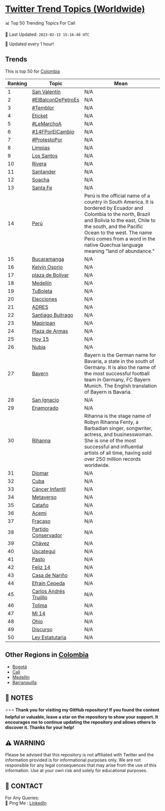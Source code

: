 [Twitter Trend Topics (Worldwide)](https://github.com/ErcinDedeoglu/Twitter-Trend-Topics)
==========


📊 Top 50 Trending Topics For Cali

📆 Last Updated: `2023-02-15 15:16:40 UTC`

🔧 Updated every 1 hour!


## Trends

This is top 50 for [Colombia](</Colombia>)

| Ranking | Topic | Mean |
| ------- | ------------ | ------------ |
| 1 | [San Valentín](http://twitter.com/search?q=San+Valent%c3%adn) | N/A |
| 2 | [#ElBalconDePetroEs](http://twitter.com/search?q=%23ElBalconDePetroEs) | N/A |
| 3 | [#Temblor](http://twitter.com/search?q=%23Temblor) | N/A |
| 4 | [Eticket](http://twitter.com/search?q=Eticket) | N/A |
| 5 | [#LeMarchoA](http://twitter.com/search?q=%23LeMarchoA) | N/A |
| 6 | [#14FPorElCambio](http://twitter.com/search?q=%2314FPorElCambio) | N/A |
| 7 | [#ProtestoPor](http://twitter.com/search?q=%23ProtestoPor) | N/A |
| 8 | [Limpias](http://twitter.com/search?q=Limpias) | N/A |
| 9 | [Los Santos](http://twitter.com/search?q=Los+Santos) | N/A |
| 10 | [Rivera](http://twitter.com/search?q=Rivera) | N/A |
| 11 | [Santander](http://twitter.com/search?q=Santander) | N/A |
| 12 | [Soacha](http://twitter.com/search?q=Soacha) | N/A |
| 13 | [Santa Fe](http://twitter.com/search?q=Santa+Fe) | N/A |
| 14 | [Perú](http://twitter.com/search?q=Per%c3%ba) | Perú is the official name of a country in South America. It is bordered by Ecuador and Colombia to the north, Brazil and Bolivia to the east, Chile to the south, and the Pacific Ocean to the west. The name Perú comes from a word in the native Quechua language meaning "land of abundance." |
| 15 | [Bucaramanga](http://twitter.com/search?q=Bucaramanga) | N/A |
| 16 | [Kelvin Osorio](http://twitter.com/search?q=Kelvin+Osorio) | N/A |
| 17 | [plaza de Bolívar](http://twitter.com/search?q=plaza+de+Bol%c3%advar) | N/A |
| 18 | [Medellín](http://twitter.com/search?q=Medell%c3%adn) | N/A |
| 19 | [TuBoleta](http://twitter.com/search?q=TuBoleta) | N/A |
| 20 | [Elecciones](http://twitter.com/search?q=Elecciones) | N/A |
| 21 | [ADRES](http://twitter.com/search?q=ADRES) | N/A |
| 22 | [Santiago Buitrago](http://twitter.com/search?q=Santiago+Buitrago) | N/A |
| 23 | [Mapiripan](http://twitter.com/search?q=Mapiripan) | N/A |
| 24 | [Plaza de Armas](http://twitter.com/search?q=Plaza+de+Armas) | N/A |
| 25 | [Hoy 15](http://twitter.com/search?q=Hoy+15) | N/A |
| 26 | [Nubia](http://twitter.com/search?q=Nubia) | N/A |
| 27 | [Bayern](http://twitter.com/search?q=Bayern) | Bayern is the German name for Bavaria, a state in the south of Germany. It is also the name of the most successful football team in Germany, FC Bayern Munich. The English translation of Bayern is Bavaria. |
| 28 | [San Ignacio](http://twitter.com/search?q=San+Ignacio) | N/A |
| 29 | [Enamorado](http://twitter.com/search?q=Enamorado) | N/A |
| 30 | [Rihanna](http://twitter.com/search?q=Rihanna) | Rihanna is the stage name of Robyn Rihanna Fenty, a Barbadian singer, songwriter, actress, and businesswoman. She is one of the most successful and influential artists of all time, having sold over 250 million records worldwide. |
| 31 | [Diomar](http://twitter.com/search?q=Diomar) | N/A |
| 32 | [Cuba](http://twitter.com/search?q=Cuba) | N/A |
| 33 | [Cáncer Infantil](http://twitter.com/search?q=C%c3%a1ncer+Infantil) | N/A |
| 34 | [Metaverso](http://twitter.com/search?q=Metaverso) | N/A |
| 35 | [Cataño](http://twitter.com/search?q=Cata%c3%b1o) | N/A |
| 36 | [Acemi](http://twitter.com/search?q=Acemi) | N/A |
| 37 | [Fracaso](http://twitter.com/search?q=Fracaso) | N/A |
| 38 | [Partido Conservador](http://twitter.com/search?q=Partido+Conservador) | N/A |
| 39 | [Chávez](http://twitter.com/search?q=Ch%c3%a1vez) | N/A |
| 40 | [Uscategui](http://twitter.com/search?q=Uscategui) | N/A |
| 41 | [Pasto](http://twitter.com/search?q=Pasto) | N/A |
| 42 | [Feliz 14](http://twitter.com/search?q=Feliz+14) | N/A |
| 43 | [Casa de Nariño](http://twitter.com/search?q=Casa+de+Nari%c3%b1o) | N/A |
| 44 | [Efraín Cepeda](http://twitter.com/search?q=Efra%c3%adn+Cepeda) | N/A |
| 45 | [Carlos Andrés Trujillo](http://twitter.com/search?q=Carlos+Andr%c3%a9s+Trujillo) | N/A |
| 46 | [Tolima](http://twitter.com/search?q=Tolima) | N/A |
| 47 | [Mi 14](http://twitter.com/search?q=Mi+14) | N/A |
| 48 | [Ohio](http://twitter.com/search?q=Ohio) | N/A |
| 49 | [Discurso](http://twitter.com/search?q=Discurso) | N/A |
| 50 | [Ley Estatutaria](http://twitter.com/search?q=Ley+Estatutaria) | N/A |



## Other Regions in [Colombia](</Colombia>)

* [Bogotá](</Colombia/Bogotá.md>)
* [Cali](</Colombia/Cali.md>)
* [Medellín](</Colombia/Medellín.md>)
* [Barranquilla](</Colombia/Barranquilla.md>)



## 📝 NOTES

⭐⭐⭐ **Thank you for visiting my GitHub repository! If you found the content helpful or valuable, leave a star on the repository to show your support. It encourages me to continue updating the repository and allows others to discover it. Thanks for your help!**


## ⚠️ WARNING

Please be advised that this repository is not affiliated with Twitter and the information provided is for informational purposes only. We are not responsible for any legal consequences that may arise from the use of this information. Use at your own risk and solely for educational purposes.


## 📨 CONTACT

 For Any Queries:  
            🏓 Ping Me : [LinkedIn](https://www.linkedin.com/in/ercindedeoglu/)
